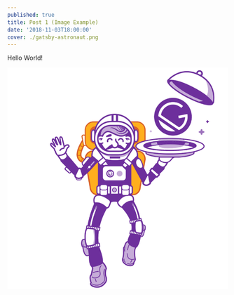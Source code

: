 ```yaml
---
published: true
title: Post 1 (Image Example)
date: '2018-11-03T18:00:00'
cover: ./gatsby-astronaut.png
---
```


Hello World!

![Astronaut](./gatsby-astronaut.png)

